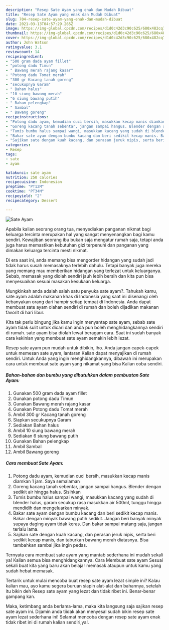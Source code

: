 ```yaml
---
description: "Resep Sate Ayam yang enak dan Mudah Dibuat"
title: "Resep Sate Ayam yang enak dan Mudah Dibuat"
slug: 704-resep-sate-ayam-yang-enak-dan-mudah-dibuat
date: 2021-03-13T04:57:29.265Z
image: https://img-global.cpcdn.com/recipes/d1d0c42d3c90c625/680x482cq70/sate-ayam-foto-resep-utama.jpg
thumbnail: https://img-global.cpcdn.com/recipes/d1d0c42d3c90c625/680x482cq70/sate-ayam-foto-resep-utama.jpg
cover: https://img-global.cpcdn.com/recipes/d1d0c42d3c90c625/680x482cq70/sate-ayam-foto-resep-utama.jpg
author: John Watson
ratingvalue: 3.1
reviewcount: 14
recipeingredient:
- "500 gram dada ayam fillet"
- "potong dadu Timun"
- " Bawang merah rajang kasar"
- "Potong dadu Tomat merah"
- "300 gr Kacang tanah goreng"
- "secukupnya Garam"
- " Bahan halus"
- "10 siung bawang merah"
- "6 siung bawang putih"
- " Bahan pelengkap"
- " Sambal"
- " Bawang goreng"
recipeinstructions:
- "Potong dadu ayam, kemudian cuci bersih, masukkan kecap manis diamkan 1 jam. Saya semalaman"
- "Goreng kacang tanah sebentar, jangan sampai hangus. Blender dengan sedikit air hingga halus. Sisihkan"
- "Tumis bumbu halus sampai wangi, masukkan kacang yang sudah di blender halus, garam secukup rasa masukkan air 500ml, tunggu hingga mendidih dan mengeluarkan minyak."
- "Bakar sate ayam dengan bumbu kacang dan beri sedikit kecap manis. Bakar dengan minyak bawang putih sedikit. Jangan beri banyak minyak supaya daging ayam tidak keras. Dan bakar sampai matang saja, jangan terlalu lama."
- "Sajikan sate dengan kuah kacang, dan perasan jeruk nipis, serta beri sedikit kecap manis, dan taburkan bawang merah diatasnya. Bisa tambahkan sambal jika ingin pedas."
categories:
- Resep
tags:
- sate
- ayam

katakunci: sate ayam 
nutrition: 250 calories
recipecuisine: Indonesian
preptime: "PT12M"
cooktime: "PT34M"
recipeyield: "2"
recipecategory: Dessert

---
```



![Sate Ayam](https://img-global.cpcdn.com/recipes/d1d0c42d3c90c625/680x482cq70/sate-ayam-foto-resep-utama.jpg)

Apabila kalian seorang orang tua, menyediakan panganan nikmat bagi keluarga tercinta merupakan hal yang sangat menyenangkan bagi kamu sendiri. Kewajiban seorang ibu bukan saja mengatur rumah saja, tetapi anda juga harus memastikan kebutuhan gizi terpenuhi dan panganan yang dimakan keluarga tercinta mesti nikmat.

Di era  saat ini, anda memang bisa mengorder hidangan yang sudah jadi tidak harus susah memasaknya terlebih dahulu. Tetapi banyak juga mereka yang memang mau memberikan hidangan yang terlezat untuk keluarganya. Sebab, memasak yang diolah sendiri jauh lebih bersih dan kita pun bisa menyesuaikan sesuai masakan kesukaan keluarga. 



Mungkinkah anda adalah salah satu penyuka sate ayam?. Tahukah kamu, sate ayam adalah makanan khas di Indonesia yang saat ini disenangi oleh kebanyakan orang dari hampir setiap tempat di Indonesia. Anda dapat membuat sate ayam olahan sendiri di rumah dan boleh dijadikan makanan favorit di hari libur.

Kita tak perlu bingung jika kamu ingin menyantap sate ayam, sebab sate ayam tidak sulit untuk dicari dan anda pun boleh menghidangkannya sendiri di rumah. sate ayam bisa diolah lewat beragam cara. Saat ini sudah banyak cara kekinian yang membuat sate ayam semakin lebih lezat.

Resep sate ayam pun mudah untuk dibikin, lho. Anda jangan capek-capek untuk memesan sate ayam, lantaran Kalian dapat menyajikan di rumah sendiri. Untuk Anda yang ingin menghidangkannya, dibawah ini merupakan cara untuk membuat sate ayam yang nikamat yang bisa Kalian coba sendiri.

<!--inarticleads1-->

##### Bahan-bahan dan bumbu yang dibutuhkan dalam pembuatan Sate Ayam:

1. Gunakan 500 gram dada ayam fillet
1. Gunakan potong dadu Timun
1. Gunakan  Bawang merah rajang kasar
1. Gunakan Potong dadu Tomat merah
1. Ambil 300 gr Kacang tanah goreng
1. Siapkan secukupnya Garam
1. Sediakan  Bahan halus
1. Ambil 10 siung bawang merah
1. Sediakan 6 siung bawang putih
1. Gunakan  Bahan pelengkap
1. Ambil  Sambal
1. Ambil  Bawang goreng




<!--inarticleads2-->

##### Cara membuat Sate Ayam:

1. Potong dadu ayam, kemudian cuci bersih, masukkan kecap manis diamkan 1 jam. Saya semalaman
1. Goreng kacang tanah sebentar, jangan sampai hangus. Blender dengan sedikit air hingga halus. Sisihkan
1. Tumis bumbu halus sampai wangi, masukkan kacang yang sudah di blender halus, garam secukup rasa masukkan air 500ml, tunggu hingga mendidih dan mengeluarkan minyak.
1. Bakar sate ayam dengan bumbu kacang dan beri sedikit kecap manis. Bakar dengan minyak bawang putih sedikit. Jangan beri banyak minyak supaya daging ayam tidak keras. Dan bakar sampai matang saja, jangan terlalu lama.
1. Sajikan sate dengan kuah kacang, dan perasan jeruk nipis, serta beri sedikit kecap manis, dan taburkan bawang merah diatasnya. Bisa tambahkan sambal jika ingin pedas.




Ternyata cara membuat sate ayam yang mantab sederhana ini mudah sekali ya! Kalian semua bisa menghidangkannya. Cara Membuat sate ayam Sesuai sekali buat kita yang baru akan belajar memasak ataupun untuk kamu yang sudah hebat memasak.

Tertarik untuk mulai mencoba buat resep sate ayam lezat simple ini? Kalau kalian mau, ayo kamu segera buruan siapin alat-alat dan bahannya, setelah itu bikin deh Resep sate ayam yang lezat dan tidak ribet ini. Benar-benar gampang kan. 

Maka, ketimbang anda berlama-lama, maka kita langsung saja sajikan resep sate ayam ini. Dijamin anda tiidak akan menyesal sudah bikin resep sate ayam lezat sederhana ini! Selamat mencoba dengan resep sate ayam enak tidak ribet ini di rumah kalian sendiri,ya!.

